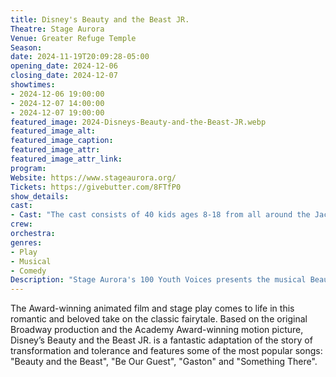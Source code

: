 ```yaml
---
title: Disney's Beauty and the Beast JR.
Theatre: Stage Aurora
Venue: Greater Refuge Temple
Season: 
date: 2024-11-19T20:09:28-05:00
opening_date: 2024-12-06
closing_date: 2024-12-07
showtimes:
- 2024-12-06 19:00:00
- 2024-12-07 14:00:00
- 2024-12-07 19:00:00
featured_image: 2024-Disneys-Beauty-and-the-Beast-JR.webp
featured_image_alt: 
featured_image_caption: 
featured_image_attr: 
featured_image_attr_link: 
program:
Website: https://www.stageaurora.org/
Tickets: https://givebutter.com/8FTfP0
show_details: 
cast:
- Cast: "The cast consists of 40 kids ages 8-18 from all around the Jacksonville area!"
crew:
orchestra:
genres:
- Play
- Musical
- Comedy
Description: "Stage Aurora's 100 Youth Voices presents the musical Beauty and the Beast Jr! This production is sponsored by The Community First Cares Foundation."
---
```

The Award-winning animated film and stage play comes to life in this romantic and beloved take on the classic fairytale. Based on the original Broadway production and the Academy Award-winning motion picture, Disney’s Beauty and the Beast JR. is a fantastic adaptation of the story of transformation and tolerance and features some of the most popular songs: "Beauty and the Beast", "Be Our Guest", "Gaston" and "Something There".